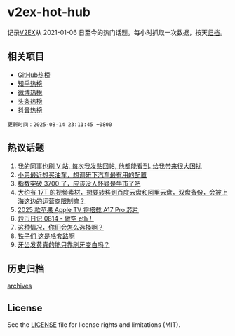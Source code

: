 # v2ex-hot-hub

 记录[V2EX](https://www.v2ex.com/)从 2021-01-06 日至今的热门话题。每小时抓取一次数据，按天[归档](archives)。
 
 ## 相关项目

- [GitHub热榜](https://github.com/lonnyzhang423/github-hot-hub)
- [知乎热榜](https://github.com/lonnyzhang423/zhihu-hot-hub)
- [微博热榜](https://github.com/lonnyzhang423/weibo-hot-hub)
- [头条热榜](https://github.com/lonnyzhang423/toutiao-hot-hub)
- [抖音热榜](https://github.com/lonnyzhang423/douyin-hot-hub)


 `更新时间：2025-08-14 23:11:45 +0800`

## 热议话题

1. [我的同事也刷 V 站, 每次我发贴回帖, 他都能看到. 给我带来很大困扰](https://www.v2ex.com/t/1152269)
1. [小弟最近想买油车，想调研下汽车最有用的配置](https://www.v2ex.com/t/1152342)
1. [指数突破 3700 了，应该没人怀疑是牛市了吧](https://www.v2ex.com/t/1152290)
1. [大约有 17T 的视频素材，想要转移到百度云盘和阿里云盘，双盘备份，会被上海这边的运营商限制嘛？](https://www.v2ex.com/t/1152271)
1. [2025 款苹果 Apple TV 将搭载 A17 Pro 芯片](https://www.v2ex.com/t/1152254)
1. [炒币日记 0814 - 做空 eth！](https://www.v2ex.com/t/1152315)
1. [这种情况，你们会怎么选择啊？](https://www.v2ex.com/t/1152289)
1. [铁子们 这是啥套路啊](https://www.v2ex.com/t/1152375)
1. [牙齿发黄真的能只靠刷牙变白吗？](https://www.v2ex.com/t/1152304)

## 历史归档

[archives](archives)

## License

See the [LICENSE](LICENSE) file for license rights and limitations (MIT).
